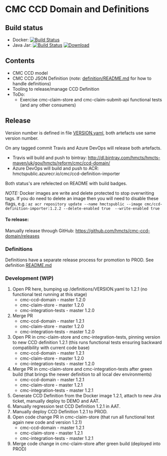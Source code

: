 # CMC CCD Domain and Definitions

## Build status

- Docker: [![Build Status](https://dev.azure.com/hmcts/CNP/_apis/build/status/hmcts.cmc-ccd-domain?branchName=master)](https://dev.azure.com/hmcts/CNP/_build/latest?definitionId=176&branchName=master)
- Java Jar: [![Build Status](https://travis-ci.com/hmcts/cmc-ccd-domain.svg?branch=master)](https://travis-ci.com/hmcts/cmc-ccd-domain) [![Download](https://api.bintray.com/packages/hmcts/hmcts-maven/cmc-ccd-domain/images/download.svg) ](https://bintray.com/hmcts/hmcts-maven/cmc-ccd-domain/_latestVersion)

## Contents

* CMC CCD model
* CMC CCD JSON Definition (*note:* [definition/README.md](./definition/README.md) for how to handle definitions)
* Tooling to release/manage CCD Definition
* ToDo:
    *  Exercise cmc-claim-store and cmc-claim-submit-api functional tests (and any other consumers)

## Release ##

Version number is defined in file [VERSION.yaml](./VERSION.yaml), both artefacts use same version number.

On any tagged commit Travis and Azure DevOps will release both artefacts. 

- Travis will build and push to bintray: http://dl.bintray.com/hmcts/hmcts-maven/uk/gov/hmcts/reform/cmc/ccd-domain/
- Azure DevOps will build and push to ACR: hmctspublic.azurecr.io/cmc/ccd-definition-importer

Both status's are refelected on README with build badges.

*NOTE:* Docker images are write and delete protected to stop overwriting tags. If you do need to delete an image then you will need to disable these flags, e.g.: `az acr repository update --name hmctspublic --image cmc/ccd-definition-importer:1.2.2 --delete-enabled true  --write-enabled true` 

#### To release:

Manually release through GitHub: https://github.com/hmcts/cmc-ccd-domain/releases

### Definitions

Definitions have a separate release process for promotion to PROD. See definition [README.md](./definition/README.md#)

### Development (WIP)

1. Open PR here, bumping up /definitions/VERSION.yaml to 1.2.1 (no functional test running at this stage)
    * cmc-ccd-domain - master 1.2.0
    * cmc-claim-store - master 1.2.0
    * cmc-integration-tests - master 1.2.0
1. Merge PR
    * cmc-ccd-domain - master 1.2.1
    * cmc-claim-store - master 1.2.0
    * cmc-integration-tests - master 1.2.0
1. Open PR in cmc-claim-store and cmc-integration-tests, pinning version to new CCD definition 1.2.1 (this runs functional tests ensuring backward compatibility with current code base)
    * cmc-ccd-domain - master 1.2.1
    * cmc-claim-store - master 1.2.0
    * cmc-integration-tests - master 1.2.0
1. Merge PR in cmc-claim-store and cmc-integration-tests after green build (that brings the newer definition to all local dev environments)
    * cmc-ccd-domain - master 1.2.1
    * cmc-claim-store - master 1.2.1
    * cmc-integration-tests - master 1.2.1
1. Generate CCD Definition from the Docker image 1.2.1, attach to new Jira ticket, manually deploy to DEMO and AAT. 
1. Manually regression test CCD Definition 1.2.1 in AAT.
1. Manually deploy CCD Definition 1.2.1 to PROD.
1. Open code change PR in cmc-claim-store (that run all functional test again new code and version 1.2.1)
    * cmc-ccd-domain - master 1.2.1
    * cmc-claim-store - master 1.2.1
    * cmc-integration-tests - master 1.2.1
1. Merge code change in cmc-claim-store after green build (deployed into PROD)
